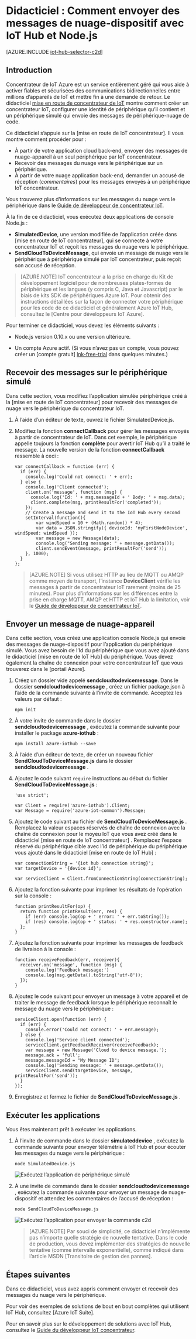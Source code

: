 <properties
    pageTitle="Envoyer des messages de nuage-dispositif avec IoT Hub | Microsoft Azure"
    description="Suivez ce didacticiel pour apprendre à envoyer des messages de nuage vers le périphérique à l’aide d’Azure IoT Hub avec Java."
    services="iot-hub"
    documentationCenter="nodejs"
    authors="dominicbetts"
    manager="timlt"
    editor=""/>

<tags
     ms.service="iot-hub"
     ms.devlang="javascript"
     ms.topic="article"
     ms.tgt_pltfrm="na"
     ms.workload="na"
     ms.date="09/23/2016"
     ms.author="dobett"/>

# <a name="tutorial-how-to-send-cloud-to-device-messages-with-iot-hub-and-nodejs"></a>Didacticiel : Comment envoyer des messages de nuage-dispositif avec IoT Hub et Node.js

[AZURE.INCLUDE [iot-hub-selector-c2d](../../includes/iot-hub-selector-c2d.md)]

## <a name="introduction"></a>Introduction

Concentrateur de IoT Azure est un service entièrement géré qui vous aide à activer fiables et sécurisées des communications bidirectionnelles entre millions d’appareils de IoT et mettre fin à une demande de retour. Le didacticiel [mise en route de concentrateur de IoT] montre comment créer un concentrateur IoT, configurer une identité de périphérique qu’il contient et un périphérique simulé qui envoie des messages de périphérique-nuage de code.

Ce didacticiel s’appuie sur la [mise en route de IoT concentrateur]. Il vous montre comment procéder pour :

- À partir de votre application cloud back-end, envoyer des messages de nuage-appareil à un seul périphérique par IoT concentrateur.
- Recevoir des messages du nuage vers le périphérique sur un périphérique.
- À partir de votre nuage application back-end, demander un accusé de réception (*commentaires*) pour les messages envoyés à un périphérique IoT concentrateur.

Vous trouverez plus d’informations sur les messages du nuage vers le périphérique dans le [Guide de développeur de concentrateur IoT][IoT Hub Developer Guide - C2D].

À la fin de ce didacticiel, vous exécutez deux applications de console Node.js :

* **SimulatedDevice**, une version modifiée de l’application créée dans [mise en route de IoT concentrateur], qui se connecte à votre concentrateur IoT et reçoit les messages du nuage vers le périphérique.
* **SendCloudToDeviceMessage**, qui envoie un message de nuage vers le périphérique à périphérique simulé par IoT concentrateur, puis reçoit son accusé de réception.

> [AZURE.NOTE] IoT concentrateur a la prise en charge du Kit de développement logiciel pour de nombreuses plates-formes de périphérique et les langues (y compris C, Java et Javascript) par le biais de kits SDK de périphériques Azure IoT. Pour obtenir des instructions détaillées sur la façon de connecter votre périphérique pour les code de ce didacticiel et généralement Azure IoT Hub, consultez le [Centre pour développeurs IoT Azure].

Pour terminer ce didacticiel, vous devez les éléments suivants :

+ Node.js version 0.10.x ou une version ultérieure.

+ Un compte Azure actif. (Si vous n’avez pas un compte, vous pouvez créer un [compte gratuit] [ lnk-free-trial] dans quelques minutes.)

## <a name="receive-messages-on-the-simulated-device"></a>Recevoir des messages sur le périphérique simulé

Dans cette section, vous modifiez l’application simulée périphérique créé à la [mise en route de IoT concentrateur] pour recevoir des messages de nuage vers le périphérique du concentrateur IoT.

1. À l’aide d’un éditeur de texte, ouvrez le fichier SimulatedDevice.js.

2. Modifiez la fonction **connectCallback** pour gérer les messages envoyés à partir de concentrateur de IoT. Dans cet exemple, le périphérique appelle toujours la fonction **complète** pour avertir IoT Hub qu’il a traité le message. La nouvelle version de la fonction **connectCallback** ressemble à ceci :

    ```
    var connectCallback = function (err) {
      if (err) {
        console.log('Could not connect: ' + err);
      } else {
        console.log('Client connected');
        client.on('message', function (msg) {
          console.log('Id: ' + msg.messageId + ' Body: ' + msg.data);
          client.complete(msg, printResultFor('completed'));
        });
        // Create a message and send it to the IoT Hub every second
        setInterval(function(){
            var windSpeed = 10 + (Math.random() * 4);
            var data = JSON.stringify({ deviceId: 'myFirstNodeDevice', windSpeed: windSpeed });
            var message = new Message(data);
            console.log("Sending message: " + message.getData());
            client.sendEvent(message, printResultFor('send'));
        }, 1000);
      }
    };
    ```

    > [AZURE.NOTE] Si vous utilisez HTTP au lieu de MQTT ou AMQP comme moyen de transport, l’instance **DeviceClient** vérifie les messages à partir de concentrateur IoT rarement (moins de 25 minutes). Pour plus d’informations sur les différences entre la prise en charge MQTT, AMQP et HTTP et IoT Hub la limitation, voir le [Guide de développeur de concentrateur IoT][IoT Hub Developer Guide - C2D].

## <a name="send-a-cloud-to-device-message"></a>Envoyer un message de nuage-appareil

Dans cette section, vous créez une application console Node.js qui envoie des messages de nuage-dispositif pour l’application du périphérique simulé. Vous avez besoin de l’Id du périphérique que vous avez ajouté dans le didacticiel [mise en route de IoT Hub] du périphérique. Vous devez également la chaîne de connexion pour votre concentrateur IoT que vous trouverez dans le [portail Azure].

1. Créez un dossier vide appelé **sendcloudtodevicemessage**. Dans le dossier **sendcloudtodevicemessage** , créez un fichier package.json à l’aide de la commande suivante à l’invite de commande. Acceptez les valeurs par défaut :

    ```
    npm init
    ```

2. À votre invite de commande dans le dossier **sendcloudtodevicemessage** , exécutez la commande suivante pour installer le package **azure-iothub** :

    ```
    npm install azure-iothub --save
    ```

3. À l’aide d’un éditeur de texte, de créer un nouveau fichier **SendCloudToDeviceMessage.js** dans le dossier **sendcloudtodevicemessage** .

4. Ajoutez le code suivant `require` instructions au début du fichier **SendCloudToDeviceMessage.js** :

    ```
    'use strict';
    
    var Client = require('azure-iothub').Client;
    var Message = require('azure-iot-common').Message;
    ```

5. Ajoutez le code suivant au fichier de **SendCloudToDeviceMessage.js** . Remplacez la valeur espaces réservés de chaîne de connexion avec la chaîne de connexion pour le moyeu IoT que vous avez créé dans le didacticiel [mise en route de IoT concentrateur] . Remplacez l’espace réservé du périphérique cible avec l’id de périphérique du périphérique vous ajouté dans le didacticiel [mise en route de IoT Hub] :

    ```
    var connectionString = '{iot hub connection string}';
    var targetDevice = '{device id}';

    var serviceClient = Client.fromConnectionString(connectionString);
    ```

6. Ajoutez la fonction suivante pour imprimer les résultats de l’opération sur la console :

    ```
    function printResultFor(op) {
      return function printResult(err, res) {
        if (err) console.log(op + ' error: ' + err.toString());
        if (res) console.log(op + ' status: ' + res.constructor.name);
      };
    }
    ```

7. Ajoutez la fonction suivante pour imprimer les messages de feedback de livraison à la console :

    ```
    function receiveFeedback(err, receiver){
      receiver.on('message', function (msg) {
        console.log('Feedback message:')
        console.log(msg.getData().toString('utf-8'));
      });
    }
    ```

8. Ajoutez le code suivant pour envoyer un message à votre appareil et de traiter le message de feedback lorsque le périphérique reconnaît le message du nuage vers le périphérique :

    ```
    serviceClient.open(function (err) {
      if (err) {
        console.error('Could not connect: ' + err.message);
      } else {
        console.log('Service client connected');
        serviceClient.getFeedbackReceiver(receiveFeedback);
        var message = new Message('Cloud to device message.');
        message.ack = 'full';
        message.messageId = "My Message ID";
        console.log('Sending message: ' + message.getData());
        serviceClient.send(targetDevice, message, printResultFor('send'));
      }
    });
    ```

7. Enregistrez et fermez le fichier de **SendCloudToDeviceMessage.js** .

## <a name="run-the-applications"></a>Exécuter les applications

Vous êtes maintenant prêt à exécuter les applications.

1. À l’invite de commande dans le dossier **simulateddevice** , exécutez la commande suivante pour envoyer télémétrie à IoT Hub et pour écouter les messages du nuage vers le périphérique :

    ```
    node SimulatedDevice.js 
    ```

    ![Exécutez l’application de périphérique simulé][img-simulated-device]

2. À une invite de commande dans le dossier **sendcloudtodevicemessage** , exécutez la commande suivante pour envoyer un message de nuage-dispositif et attendez les commentaires de l’accusé de réception :

    ```
    node SendCloudToDeviceMessage.js 
    ```

    ![Exécutez l’application pour envoyer la commande c2d][img-send-command]

    > [AZURE.NOTE] Par souci de simplicité, ce didacticiel n’implémente pas n’importe quelle stratégie de nouvelle tentative. Dans le code de production, vous devez implémenter des stratégies de nouvelle tentative (comme intervalle exponentielle), comme indiqué dans l’article MSDN [Transitoire de gestion des pannes].

## <a name="next-steps"></a>Étapes suivantes

Dans ce didacticiel, vous avez appris comment envoyer et recevoir des messages du nuage vers le périphérique. 

Pour voir des exemples de solutions de bout en bout complètes qui utilisent IoT Hub, consultez [Azure IoT Suite].

Pour en savoir plus sur le développement de solutions avec IoT Hub, consultez le [Guide du développeur IoT concentrateur].

<!-- Images -->
[img-simulated-device]: media/iot-hub-node-node-c2d/receivec2d.png
[img-send-command]:  media/iot-hub-node-node-c2d/sendc2d.png

<!-- Links -->

[Mise en route de concentrateur de IoT]: iot-hub-node-node-getstarted.md
[IoT Hub Developer Guide - C2D]: iot-hub-devguide-messaging.md
[Guide du développeur IoT concentrateur]: iot-hub-devguide.md
[Centre de développement Azure IoT]: http://www.azure.com/develop/iot
[lnk-free-trial]: http://azure.microsoft.com/pricing/free-trial/
[lnk-dev-setup]: https://github.com/Azure/azure-iot-sdks/blob/master/doc/get_started/node-devbox-setup.md
[Gestion des erreurs transitoires]: https://msdn.microsoft.com/library/hh680901(v=pandp.50).aspx
[Azure portal]: https://portal.azure.com
[IoT Azure Suite]: https://azure.microsoft.com/documentation/suites/iot-suite/